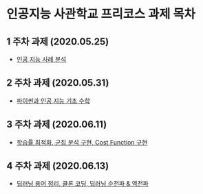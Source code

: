 # 인공지능 사관학교 프리코스 과제 목차

## 1 주차 과제 (2020.05.25)
 - [인공 지능 사례 분석](https://github.com/JIBEOMSU/AI_academy/blob/master/1%EC%A3%BC%EC%B0%A8%EA%B3%BC%EC%A0%9C.ipynb)
## 2 주차 과제 (2020.05.31)
 - [파이썬과 인공 지능 기초 수학](https://github.com/JIBEOMSU/AI_academy/blob/master/2%EC%A3%BC%EC%B0%A8%EA%B3%BC%EC%A0%9C.ipynb)
## 3 주차 과제 (2020.06.11)
- [학습률 최적화, 군집 분석 구현, Cost Function 구현](https://github.com/JIBEOMSU/AI_academy/blob/master/3%EC%A3%BC%EC%B0%A8_%EA%B3%BC%EC%A0%9C.ipynb)
## 4 주차 과제 (2020.06.13)
- [딥러닝 용어 정리, 클론 코딩, 딥러닝 순전파 & 역전파 ](https://colab.research.google.com/drive/1Fh-4b8nmAVxqpw6KBKXDuDEMgsIzyZ5P#scrollTo=0lfwat8eurKZ)

